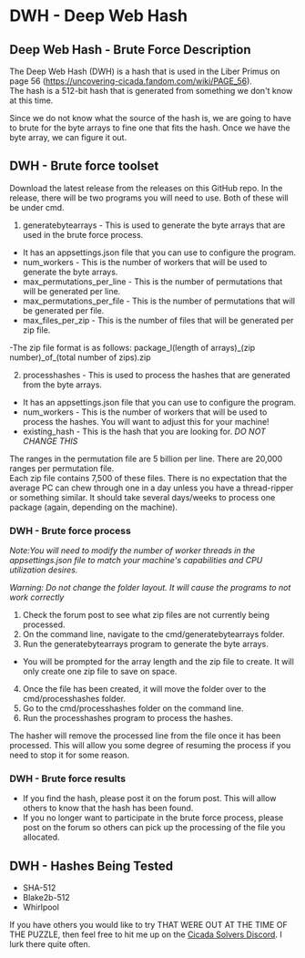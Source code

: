 # DWH - Deep Web Hash
## Deep Web Hash - Brute Force Description
The Deep Web Hash (DWH) is a hash that is used in the Liber Primus on page 56 (https://uncovering-cicada.fandom.com/wiki/PAGE_56).  
The hash is a 512-bit hash that is generated from something we don't know at this time.

Since we do not know what the source of the hash is, we are going to have to brute for the byte arrays to fine one that 
fits the hash.  Once we have the byte array, we can figure it out.

## DWH - Brute force toolset
Download the latest release from the releases on this GitHub repo.
In the release, there will be two programs you will need to use.  Both of these will be under cmd.

1. generatebytearrays - This is used to generate the byte arrays that are used in the brute force process.
- It has an appsettings.json file that you can use to configure the program.
- num_workers - This is the number of workers that will be used to generate the byte arrays.
- max_permutations_per_line - This is the number of permutations that will be generated per line.
- max_permutations_per_file - This is the number of permutations that will be generated per file.
- max_files_per_zip - This is the number of files that will be generated per zip file.

-The zip file format is as follows: package_l(length of arrays)\_(zip number)\_of_(total number of zips).zip

2. processhashes - This is used to process the hashes that are generated from the byte arrays.
- It has an appsettings.json file that you can use to configure the program.
- num_workers - This is the number of workers that will be used to process the hashes.  You will want to adjust this for your machine!
- existing_hash - This is the hash that you are looking for. *DO NOT CHANGE THIS*

The ranges in the permutation file are 5 billion per line. There are 20,000 ranges per permutation file.  
Each zip file contains 7,500 of these files.  There is no expectation that the average PC can chew through one in a day unless you have a thread-ripper or something similar.
It should take several days/weeks to process one package (again, depending on the machine).

### DWH - Brute force process
*Note:You will need to modify the number of worker threads in the appsettings.json file to match your machine's capabilities and CPU utilization desires.*

*Warning: Do not change the folder layout.  It will cause the programs to not work correctly*

1. Check the forum post to see what zip files are not currently being processed.
2. On the command line, navigate to the cmd/generatebytearrays folder.
3. Run the generatebytearrays program to generate the byte arrays.
- You will be prompted for the array length and the zip file to create.  It will only create one zip file to save on space.
4. Once the file has been created, it will move the folder over to the cmd/processhashes folder.
5. Go to the cmd/processhashes folder on the command line.
6. Run the processhashes program to process the hashes.

The hasher will remove the processed line from the file once it has been processed.  This will allow you some degree of resuming the process if you need to stop it for some reason.

### DWH - Brute force results
- If you find the hash, please post it on the forum post.  This will allow others to know that the hash has been found.
- If you no longer want to participate in the brute force process, please post on the forum so others can pick up the processing of the file you allocated.

## DWH - Hashes Being Tested
- SHA-512
- Blake2b-512
- Whirlpool

If you have others you would like to try THAT WERE OUT AT THE TIME OF THE PUZZLE, then feel free to hit me up on the
[Cicada Solvers Discord](https://discord.com/invite/5qznJtjw?utm_source=Discord%20Widget&utm_medium=Connect).
I lurk there quite often.